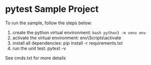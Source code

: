 # pytest Sample Project

To run the sample, follow the steps below:

1. create the python virtual environment: ```bash python3 -m venv env ```
2. activate the virtual environment: env\Scripts\activate
3. install all dependencies: pip install -r requirements.txt
4. run the unit test: pytest -v

See cmds.txt for more details